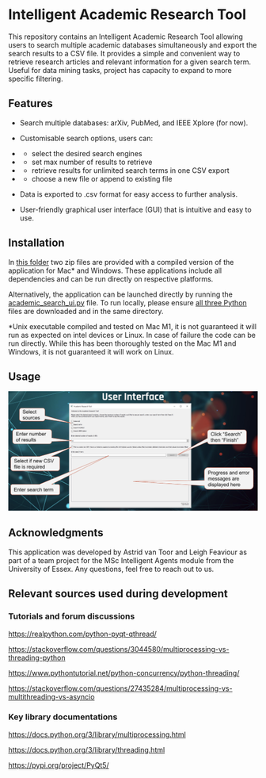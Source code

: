 # Intelligent Academic Research Tool 


This repository contains an Intelligent Academic Research Tool allowing users to search multiple academic 
databases simultaneously and export the search results to a CSV file. It provides a simple and convenient way 
to retrieve research articles and relevant information for a given search term. Useful for data mining tasks, project has capacity to expand to more specific filtering. 


## Features
- Search multiple databases: arXiv, PubMed, and IEEE Xplore (for now).


- Customisable search options, users can: 
- - select the desired search engines 
- - set max number of results to retrieve 
- - retrieve results for unlimited search terms in one CSV export
- - choose a new file or append to existing file


- Data is exported to .csv format for easy access to further analysis.


- User-friendly graphical user interface (GUI) that is intuitive and easy to use.


## Installation

In [this folder](build_zips) two zip files are provided with a compiled version 
of the application for Mac* and Windows. These applications include all dependencies and can be run directly on respective platforms.

Alternatively, the application can be launched directly by running the
[academic_search_ui.py](academic_search_tool/academic_search_ui.py) file. To run locally, 
please ensure [all three Python](academic_search_tool) files are downloaded and in the same directory. 


*Unix executable compiled and tested on Mac M1, it is not guaranteed it will run as expected on intel devices or Linux. In case of failure the code can be run directly. While this has been thoroughly tested on the Mac M1 and Windows, it is not guaranteed it will work on Linux. 


## Usage

![UI Screenshot](https://github.com/aster-droide/ia-team-project/blob/6c0ed4a09e7e731eda0243a6dbb64c81bd6cafa3/screenshots/Screenshot%202023-07-11%20at%2021.18.54.png)


## Acknowledgments

This application was developed by Astrid van Toor and Leigh Feaviour as part of a team project for the MSc Intelligent 
Agents module from the University of Essex. Any questions, feel free to reach out to us. 



## Relevant sources used during development

### Tutorials and forum discussions

https://realpython.com/python-pyqt-qthread/

https://stackoverflow.com/questions/3044580/multiprocessing-vs-threading-python

https://www.pythontutorial.net/python-concurrency/python-threading/

https://stackoverflow.com/questions/27435284/multiprocessing-vs-multithreading-vs-asyncio 


### Key library documentations

https://docs.python.org/3/library/multiprocessing.html

https://docs.python.org/3/library/threading.html

https://pypi.org/project/PyQt5/
